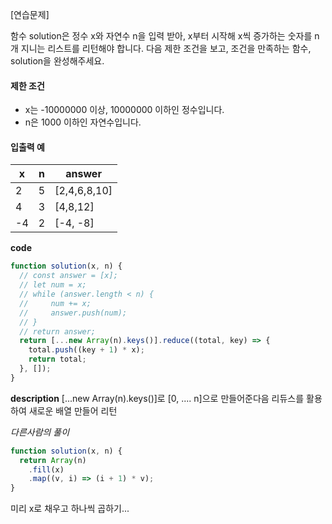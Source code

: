 [연습문제]

함수 solution은 정수 x와 자연수 n을 입력 받아, x부터 시작해 x씩 증가하는 숫자를 n개 지니는 리스트를 리턴해야 합니다. 다음 제한 조건을 보고, 조건을 만족하는 함수, solution을 완성해주세요.

#### 제한 조건

- x는 -10000000 이상, 10000000 이하인 정수입니다.
- n은 1000 이하인 자연수입니다.

#### 입출력 예

| x   | n   | answer       |
| --- | --- | ------------ |
| 2   | 5   | [2,4,6,8,10] |
| 4   | 3   | [4,8,12]     |
| -4  | 2   | [-4, -8]     |

**code**

```js
function solution(x, n) {
  // const answer = [x];
  // let num = x;
  // while (answer.length < n) {
  //     num += x;
  //     answer.push(num);
  // }
  // return answer;
  return [...new Array(n).keys()].reduce((total, key) => {
    total.push((key + 1) * x);
    return total;
  }, []);
}
```

**description**
[...new Array(n).keys()]로 [0, .... n]으로 만들어준다음 리듀스를 활용하여 새로운 배열 만들어 리턴

_다른사람의 풀이_

```js
function solution(x, n) {
  return Array(n)
    .fill(x)
    .map((v, i) => (i + 1) * v);
}
```

미리 x로 채우고 하나씩 곱하기...

